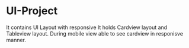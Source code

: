 # UI-Project
It contains UI Layout with responsive 
It holds Cardview layout and Tableview layout.
During mobile view able to see cardview in responisve manner.

